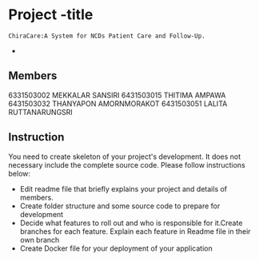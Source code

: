 # Project -title
    ChiraCare:A System for NCDs Patient Care and Follow-Up.
-
## Members
6331503002 MEKKALAR  SANSIRI
6431503015 THITIMA AMPAWA
6431503032 THANYAPON AMORNMORAKOT
6431503051 LALITA RUTTANARUNGSRI

## Instruction
You need to create skeleton of your project's development. It does not necessary include the complete source code. Please follow instructions below:
- Edit readme file that briefly explains your project and details of members.​ 
- Create folder structure and some source code to prepare for development
- Decide what features to roll out and who is responsible for it.​ Create branches for each feature. Explain each feature in Readme file in their own branch​ 
- Create Docker file for your deployment of your application 
